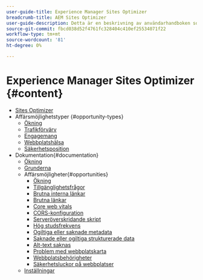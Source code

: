 ```yaml
---
user-guide-title: Experience Manager Sites Optimizer
breadcrumb-title: AEM Sites Optimizer
user-guide-description: Detta är en beskrivning av användarhandboken som ska visas på landningssidan.
source-git-commit: fbcd038d52f4761fc328404c410ef25534071f22
workflow-type: tm+mt
source-wordcount: '81'
ht-degree: 0%

---
```



# Experience Manager Sites Optimizer {#content}

+ [Sites Optimizer](/help/home.md)
+ Affärsmöjlighetstyper {#opportunity-types}
   + [Ökning](/help/opportunity-types/overview.md)
   + [Trafikförvärv](/help/opportunity-types/traffic-acquisition.md)
   + [Engagemang](/help/opportunity-types/engagement.md)
   + [Webbplatshälsa](/help/opportunity-types/site-health.md)
   + [Säkerhetsposition](/help/opportunity-types/security-posture.md)
+ Dokumentation{#documentation}
   + [Ökning](/help/documentation/overview.md)
   + [Grunderna](/help/documentation/basics.md)
   + Affärsmöjligheter{#opportunities}
      + [Ökning](/help/documentation/opportunities/overview.md)
      + [Tillgänglighetsfrågor](/help/documentation/opportunities/accessibility-issues.md)
      + [Brutna interna länkar](/help/documentation/opportunities/broken-internal-links.md)
      + [Brutna länkar](/help/documentation/opportunities/broken-backlinks.md)
      + [Core web vitals](/help/documentation/opportunities/core-web-vitals.md)
      + [CORS-konfiguration](/help/documentation/opportunities/cors-configuration.md)
      + [Serveröverskridande skript](/help/documentation/opportunities/cross-site-scripting.md)
      + [Hög studsfrekvens](/help/documentation/opportunities/high-bounce-rate.md)
      + [Ogiltiga eller saknade metadata](/help/documentation/opportunities/invalid-or-missing-metadata.md)
      + [Saknade eller ogiltiga strukturerade data](/help/documentation/opportunities/missing-invalid-structured-data.md)
      + [Alt-text saknas](/help/documentation/opportunities/missing-alt-text.md)
      + [Problem med webbplatskarta](/help/documentation/opportunities/sitemap-issues.md)
      + [Webbplatsbehörigheter](/help/documentation/opportunities/website-permissions.md)
      + [Säkerhetsluckor på webbplatser](/help/documentation/opportunities/website-vulnerabilities.md)
   + [Inställningar](/help/documentation/settings.md)
